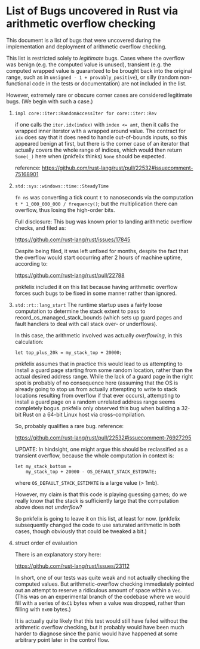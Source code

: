 List of Bugs uncovered in Rust via arithmetic overflow checking
===============================================================

This document is a list of bugs that were uncovered during the
implementation and deployment of arithmetic overflow checking.

This list is restricted solely to *legitimate* bugs. Cases
where the overflow was benign (e.g. the computed value is
unused), transient (e.g. the computed wrapped value is
guaranteed to be brought back into the original range, such as
in `unsigned - 1 + provably_positive`), or silly (random
non-functional code in the tests or documentation) are not
included in the list.

However, extremely rare or obscure corner cases are considered
legitimate bugs. (We begin with such a case.)

 1. `impl core::iter::RandomAccessIter for core::iter::Rev`

    if one calls the `iter.idx(index)` with `index <= amt`,
    then it calls the wrapped inner iterstor with a wrapped
    around value. The contract for `idx` does say that it
    does need to handle out-of-bounds inputs, so this
    appeared benign at first, but there is the corner case
    of an iterator that actually covers the whole range
    of indices, which would then return `Some(_)` here when
    (pnkfelix thinks) `None` should be expected.

    reference:
    https://github.com/rust-lang/rust/pull/22532#issuecomment-75168901

 2. `std::sys::windows::time::SteadyTime`

    `fn ns` was converting a tick count `t` to nanoseconds
    via the computation `t * 1_000_000_000 / frequency()`;
    but the multiplication there can overflow, thus losing
    the high-order bits.

    Full disclosure: This bug was known prior to landing
    arithmetic overflow checks, and filed as:

    https://github.com/rust-lang/rust/issues/17845

    Despite being filed, it was left unfixed for months,
    despite the fact that the overflow would start
    occurring after 2 hours of machine uptime, according to:

    https://github.com/rust-lang/rust/pull/22788

    pnkfelix included it on this list because having arithmetic
    overflow forces such bugs to be fixed in some manner
    rather than ignored.

 3. `std::rt::lang_start`
    The runtime startup uses a fairly loose computation to
    determine the stack extent to pass to
    record_os_managed_stack_bounds (which sets up guard
    pages and fault handlers to deal with call stack over-
    or underflows).

    In this case, the arithmetic involved was actually
    *overflowing*, in this calculation:

    ```
    let top_plus_20k = my_stack_top + 20000;
    ```

    pnkfelix assumes that in practice this would lead to us
    attempting to install a guard page starting from some
    random location, rather than the actual desired
    address range. While the lack of a guard page in the
    right spot is probably of no consequence here (assuming
    that the OS is already going to stop us from actually
    attempting to write to stack locations resulting from
    overflow if that ever occurs), attempting to install a
    guard page on a random unrelated address range seems
    completely bogus.
    pnkfelix only observed this bug when building a 32-bit
    Rust on a 64-bit Linux host via cross-compilation.

    So, probably qualifies a rare bug.
    reference:

    https://github.com/rust-lang/rust/pull/22532#issuecomment-76927295

    UPDATE: In hindsight, one might argue this should be
    reclassified as a transient overflow, because the whole 
    computation in context is:

    ```
    let my_stack_bottom =
        my_stack_top + 20000 - OS_DEFAULT_STACK_ESTIMATE;
    ```

    where `OS_DEFAULT_STACK_ESTIMATE` is a large value
    (> 1mb).

    However, my claim is that this code is playing guessing
    games; do we really know that the stack is sufficiently
    large that the computation above does not *underflow*?

    So pnkfelix is going to leave it on this list, at least
    for now. (pnkfelix subsequently changed the code to use
    saturated arithmetic in both cases, though obviously
    that could be tweaked a bit.)

 4. struct order of evaluation

    There is an explanatory story here:

    https://github.com/rust-lang/rust/issues/23112

    In short, one of our tests was quite weak and not
    actually checking the computed values. But
    arithmetic-overflow checking immediately pointed
    out an attempt to reserve a ridiculous amount
    of space within a `Vec`. (This was on an experimental
    branch of the codebase where we would fill with
    a series of `0xC1` bytes when a value was dropped, rather
    than filling with `0x00` bytes.)

    It is actually quite likely that this test would still
    have failed without the arithmetic overflow checking,
    but it probably would have been much harder to diagnose
    since the panic would have happened at some arbitrary
    point later in the control flow.
